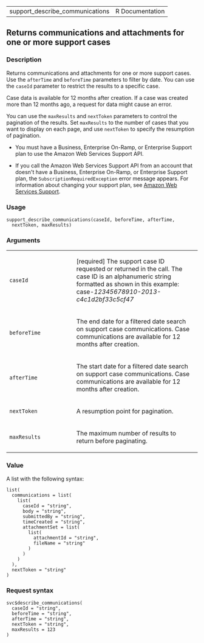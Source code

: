 <table style="width: 100%;">
<tbody>
<tr class="odd">
<td>support_describe_communications</td>
<td style="text-align: right;">R Documentation</td>
</tr>
</tbody>
</table>

## Returns communications and attachments for one or more support cases

### Description

Returns communications and attachments for one or more support cases.
Use the `afterTime` and `beforeTime` parameters to filter by date. You
can use the `caseId` parameter to restrict the results to a specific
case.

Case data is available for 12 months after creation. If a case was
created more than 12 months ago, a request for data might cause an
error.

You can use the `maxResults` and `nextToken` parameters to control the
pagination of the results. Set `maxResults` to the number of cases that
you want to display on each page, and use `nextToken` to specify the
resumption of pagination.

-   You must have a Business, Enterprise On-Ramp, or Enterprise Support
    plan to use the Amazon Web Services Support API.

-   If you call the Amazon Web Services Support API from an account that
    doesn't have a Business, Enterprise On-Ramp, or Enterprise Support
    plan, the `SubscriptionRequiredException` error message appears. For
    information about changing your support plan, see [Amazon Web
    Services Support](https://aws.amazon.com/premiumsupport/).

### Usage

    support_describe_communications(caseId, beforeTime, afterTime,
      nextToken, maxResults)

### Arguments

<table>
<colgroup>
<col style="width: 35%" />
<col style="width: 65%" />
</colgroup>
<tbody>
<tr class="odd">
<td><code
id="support_describe_communications_:_caseId">caseId</code></td>
<td><p>[required] The support case ID requested or returned in the call.
The case ID is an alphanumeric string formatted as shown in this
example: case-<em>12345678910-2013-c4c1d2bf33c5cf47</em></p></td>
</tr>
<tr class="even">
<td><code
id="support_describe_communications_:_beforeTime">beforeTime</code></td>
<td><p>The end date for a filtered date search on support case
communications. Case communications are available for 12 months after
creation.</p></td>
</tr>
<tr class="odd">
<td><code
id="support_describe_communications_:_afterTime">afterTime</code></td>
<td><p>The start date for a filtered date search on support case
communications. Case communications are available for 12 months after
creation.</p></td>
</tr>
<tr class="even">
<td><code
id="support_describe_communications_:_nextToken">nextToken</code></td>
<td><p>A resumption point for pagination.</p></td>
</tr>
<tr class="odd">
<td><code
id="support_describe_communications_:_maxResults">maxResults</code></td>
<td><p>The maximum number of results to return before
paginating.</p></td>
</tr>
</tbody>
</table>

### Value

A list with the following syntax:

    list(
      communications = list(
        list(
          caseId = "string",
          body = "string",
          submittedBy = "string",
          timeCreated = "string",
          attachmentSet = list(
            list(
              attachmentId = "string",
              fileName = "string"
            )
          )
        )
      ),
      nextToken = "string"
    )

### Request syntax

    svc$describe_communications(
      caseId = "string",
      beforeTime = "string",
      afterTime = "string",
      nextToken = "string",
      maxResults = 123
    )
